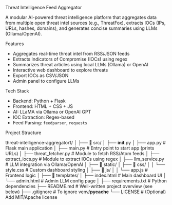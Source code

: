  Threat Intelligence Feed Aggregator

A modular AI-powered threat intelligence platform that aggregates data from multiple open threat intel sources (e.g., ThreatFox), extracts IOCs (IPs, URLs, hashes, domains), and generates concise summaries using LLMs (Ollama/OpenAI).

 Features

-  Aggregates real-time threat intel from RSS/JSON feeds
- Extracts Indicators of Compromise (IOCs) using regex
- Summarizes threat articles using local LLMs (Ollama) or OpenAI
- Interactive web dashboard to explore threats
- Export IOCs as CSV/JSON
- Admin panel to configure LLMs

Tech Stack

- Backend: Python + Flask
- Frontend: HTML + CSS + JS
- AI: LLaMA via Ollama or OpenAI GPT
- IOC Extraction: Regex-based
- Feed Parsing: `feedparser`, `requests`

Project Structure

threat-intelligence-aggregator1/
│
├── 📁 src/
│   ├── __init__.py
│   ├── app.py                  # Flask main application
│   ├── main.py                 # Entry point to start app (prints URLs)
│   ├── threat_fetcher.py       # Module to fetch RSS/Atom feeds
│   ├── extract_iocs.py         # Module to extract IOCs using regex
│   ├── llm_service.py          # LLM integration via Ollama/OpenAI
│
├── 📁 static/
│   ├── 📁 css/
│   │   └── style.css           # Custom dashboard styling
│   ├── 📁 js/
│   │   └── app.js              # Frontend logic
│
├── 📁 templates/
│   ├── index.html              # Main dashboard UI
│   └── admin.html              # Admin LLM config page
│
├── requirements.txt            # Python dependencies
├── README.md                   #  Well-written project overview (see below)
├── .gitignore                  # To ignore venv/__pycache__
└── LICENSE                     # (Optional) Add MIT/Apache license

